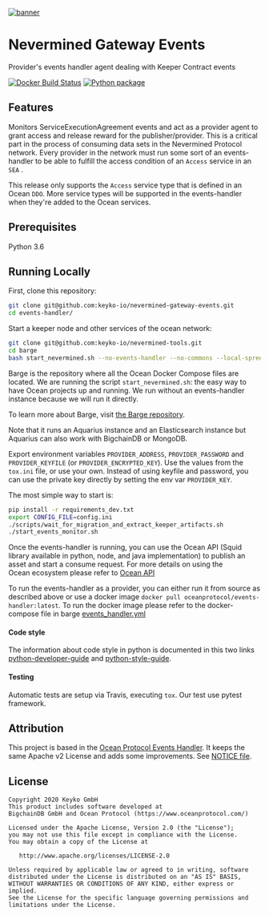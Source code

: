 [![banner](https://raw.githubusercontent.com/keyko-io/assets/master/images/logo/nevermined_logo_1.png)](https://nevermined.io)


# Nevermined Gateway Events
Provider's events handler agent dealing with Keeper Contract events


[![Docker Build Status](https://img.shields.io/docker/cloud/build/keykoio/nevermined-gateway-events.svg)](https://hub.docker.com/r/keykoio/nevermined-gateway-events/)
[![Python package](https://github.com/keyko-io/nevermined-gateway-events/workflows/Python%20package/badge.svg)](https://github.com/keyko-io/nevermined-gateway-events/actions)


## Features
Monitors ServiceExecutionAgreement events and act as a provider agent to 
grant access and release reward for the publisher/provider. This is a critical 
part in the process of consuming data sets in the Nevermined Protocol network. 
Every provider in the network must run some sort of an events-handler to 
be able to fulfill the access condition of an `Access` service in an `SEA` .

This release only supports the `Access` service type that is defined in an 
Ocean `DDO`. More service types will be supported in the events-handler when 
they're added to the Ocean services.

## Prerequisites

Python 3.6

## Running Locally

First, clone this repository:

```bash
git clone git@github.com:keyko-io/nevermined-gateway-events.git
cd events-handler/
```

Start a keeper node and other services of the ocean network:

```bash
git clone git@github.com:keyko-io/nevermined-tools.git
cd barge
bash start_nevermined.sh --no-events-handler --no-commons --local-spree-node
```

Barge is the repository where all the Ocean Docker Compose files are located. 
We are running the script `start_nevermined.sh`: the easy way to have Ocean projects 
up and running. We run without an events-handler instance because we will run it directly.

To learn more about Barge, visit [the Barge repository](https://github.com/oceanprotocol/barge).

Note that it runs an Aquarius instance and an Elasticsearch instance but Aquarius can 
also work with BigchainDB or MongoDB.

Export environment variables `PROVIDER_ADDRESS`, `PROVIDER_PASSWORD`
and `PROVIDER_KEYFILE` (or `PROVIDER_ENCRYPTED_KEY`). Use the values from the `tox.ini` file, or use 
your own.
Instead of using keyfile and password, you can use the private key directly 
by setting the env var `PROVIDER_KEY`.

The most simple way to start is:

```bash
pip install -r requirements_dev.txt
export CONFIG_FILE=config.ini
./scripts/wait_for_migration_and_extract_keeper_artifacts.sh
./start_events_monitor.sh
```

Once the events-handler is running, you can use the Ocean API (Squid library available in python, node, 
and java implementation) to publish an asset and start a consume request. For more details on using the  
Ocean ecosystem please refer to [Ocean API](https://github.com/oceanprotocol/squid-py/#usage) 

To run the events-handler as a provider, you can either run it from source as described above or 
use a docker image `docker pull oceanprotocol/events-handler:latest`. To run the docker image 
please refer to the docker-compose file in barge [events_handler.yml](https://github.com/oceanprotocol/barge/tree/master/compose-files/events_handler.yml)

#### Code style

The information about code style in python is documented in this two links [python-developer-guide](https://github.com/oceanprotocol/dev-ocean/blob/master/doc/development/python-developer-guide.md)
and [python-style-guide](https://github.com/oceanprotocol/dev-ocean/blob/master/doc/development/python-style-guide.md).

#### Testing

Automatic tests are setup via Travis, executing `tox`.
Our test use pytest framework.


## Attribution

This project is based in the [Ocean Protocol Events Handler](https://github.com/oceanprotocol/events-handler). 
It keeps the same Apache v2 License and adds some improvements. See [NOTICE file](NOTICE).

## License

```
Copyright 2020 Keyko GmbH
This product includes software developed at
BigchainDB GmbH and Ocean Protocol (https://www.oceanprotocol.com/)

Licensed under the Apache License, Version 2.0 (the "License");
you may not use this file except in compliance with the License.
You may obtain a copy of the License at

   http://www.apache.org/licenses/LICENSE-2.0

Unless required by applicable law or agreed to in writing, software
distributed under the License is distributed on an "AS IS" BASIS,
WITHOUT WARRANTIES OR CONDITIONS OF ANY KIND, either express or implied.
See the License for the specific language governing permissions and
limitations under the License.
```


